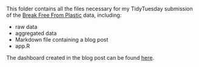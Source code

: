 This folder contains all the files necessary for my TidyTuesday submission of the [Break Free From Plastic](https://www.breakfreefromplastic.org/) data, including:

- raw data
- aggregated data
- Markdown file containing a blog post
- app.R

The dashboard created in the blog post can be found [here](https://sarahsauve.shinyapps.io/TidyTuesdayBrandAuditDashboard/).
